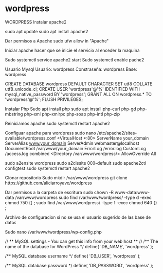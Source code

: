 # wordpress

WORDPRESS
Instalar apache2 

sudo apt update
sudo apt install apache2

Dar permisos a Apache
sudo ufw allow in "Apache"

Iniciar apache hacer que se inicie el servicio al enceder la maquina

Sudo systemctl service apache2 start
Sudo systemctl enable pache2

Usuario Mysql 
Usuario: wordpress
Constraseña: wordpress
Base: wordpress

CREATE DATABASE wordpress DEFAULT CHARACTER SET utf8 COLLATE utf8_unicode_ci;
CREATE USER 'wordpress'@'%' IDENTIFIED WITH mysql_native_password BY 'wordpress';
GRANT ALL ON wordpress.* TO 'wordpress'@'%';
FLUSH PRIVILEGES;

Instalar Php
Sudo apt install php
sudo apt install php-curl php-gd php-mbstring php-xml php-xmlrpc php-soap php-intl php-zip


Reiniciamos apache
sudo systemctl restart apache2

Configuar apache para wordpress
sudo nano /etc/apache2/sites-available/wordpress.conf
<VirtualHost *:80>
    ServerName your_domain
    ServerAlias www.your_domain
    ServerAdmin webmaster@localhost
    DocumentRoot /var/www/your_domain
    ErrorLog /error.log
    CustomLog /access.log combined
    <Directory /var/www/wordpress/>
	AllowOverride All
    </Directory>

</VirtualHost>

sudo a2ensite wordpress
sudo a2dissite 000-default
sudo apache2ctl configtest 
sudo systemctl restart apache2

Clonar repositorio 
Sudo mkdir /var/www/wordpress
git clone https://github.com/aliciarroyave/wordpress

Dar permisos a la carpeta de escritura
sudo chown -R www-data:www-data /var/www/wordpress
sudo find /var/www/wordpress/ -type d -exec chmod 750 {} \;
sudo find /var/www/wordpress/ -type f -exec chmod 640 {} \;

Archivo de configuracion si no se usa el usuario sugerido de las base de datos

Sudo nano /var/www/wordpress/wp-config.php

// ** MySQL settings - You can get this info from your web host ** //
/** The name of the database for WordPress */
define( 'DB_NAME', 'wordpress' );

/** MySQL database username */
define( 'DB_USER', 'wordpress' );

/** MySQL database password */
define( 'DB_PASSWORD', 'wordpress' );

